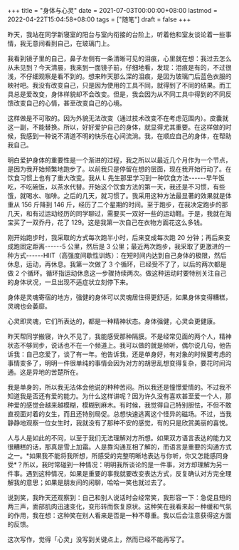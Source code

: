 +++
title = "身体与心灵"
date = 2021-07-03T00:00:00+08:00
lastmod = 2022-04-22T15:04:58+08:00
tags = ["随笔"]
draft = false
+++

昨天，我站在同学新寝室的阳台与室内衔接的台阶上，听着他和室友谈论着一些事情，我无意间看到自己，在玻璃门上。

我看到镜子里的自己，鼻子左侧有一条清晰可见的泪痕，心里就在想：我过去怎么从未见到？今天清晨，我来到一面镜子前，仔细地看，发现：泪痕是有的，不过很浅，不仔细观察是看不到的。想来昨天那么深的泪痕，是因为玻璃门后蓝色衣服的映衬吧。我没有改变自己，只是因为使用的工具不同，就得到了不同的结果。而工具总是爱改变，身体样貌却不会改变。但是，我会因为从不同工具中得到的不同反馈改变自己的心情，甚至改变自己的心境。

这样做是不可取的。因为外貌无法改变（通过技术改变不在考虑范围内）。皮囊就这一副，不能替换。所以，好好爱护自己的身体，就显得尤其重要。在这样做的时候，我感到一种说不清道不明的快乐在心间流淌。我，在顺应自己的身体，在帮助我自己。

明白爱护身体的重要性是一个渐进的过程，我之所以以最近几个月作为一个节点，是因为我开始频繁地跑步了。以前我只是停留在想的层面，现在我开始行动了。在饮食习惯上也有了重大改变。我从 L 先生那里学习到一种饮食方法------早午饭吃，不吃碗饭，以茶水代替。开始这个饮食方法的第一天，我还是不习惯，有些饿，就喝水、咖啡。之后的几天，就习惯了。我采用这种方法最显著的效果就是体重从 156 斤降到 146 斤，经历了二个星期的时间。至于跑步，在我决定跑步的那几天，和有过运动经历的同学聊过，需要买一双好一些的运动鞋。于是，我就在淘宝买了一双乔丹，花了 129。这是我第一次自己在衣物方面花这么多钱。

刚开始跑步时，我采取的方式每次跑半小时，后来变成每次跑 20 分钟；再后来变成跑固定距离------5 公里，然后是 3 公里；最近两次跑步，我采取了更激进的一种方式------HIIT（高强度间歇性训练）：在短时间内达到自己身体的极限，然后休息，运动，再休息。我第一次做了 3 个循环，已经受不了了，以后的两次都是做 2 个循环。循环指运动休息这一步骤持续两次。做这种运动时要特别关注自己的身体状况，一旦出现不适症状立刻停下来。

身体是灵魂寄宿的地方，强健的身体可以灵魂居住得更舒适，如果身体变得糟糕，灵魂也会萎靡。

心灵即灵魂，它们所表达的，都是一种精神状态。身体强健，心灵会更健康。

昨天帮同学搬寝，许久不见了，我能感受那种隔膜。不是经常见面的两个人，精神状态不够同步，说话也不在一个频道上。我可以做的就是倾听，偶尔说几句，他告诉我：自己恋爱了，谈了有一年。他告诉我，还是单身好，有对象的时候要考虑的事情变多了，明明一件很单纯的事情会因为对方的胡思乱想变得复杂，要花时间沟通。这是异地的苦楚所在。

我是单身的，所以我无法体会他说的种种苦闷。所以我还是憧憬爱情的。不过我不知道我是否还有爱的能力。为什么这样讲呢？因为许久没有喜欢甚至爱一个人，那种爱的感觉会越来越模糊，模糊到麻木。有时候，我觉得自己特别胆怯，不但不敢直视面对着的女生，而且还特别局促。总想快速逃离这个怪异的磁场。不过，当我静静地观察一位女生时，我就没有了那种不安的感觉，有的只是欣赏美丽的喜悦。

人与人是如此的不同，以至于我们无法理解对方所想。如果双方语言表达的能力又很糟糕的话，那真是雪上加霜。人是靠沟通互相了解的，而语言是重要的沟通方式之一。\*如果我不能将我所想，所感受的完整明晰地表达与你听，你又怎能感同身受\*？所以，我时常碰到一种情况：明明我所谈论的是一件事，对方却理解为另一件事。遇到这种情况，如果是重要的事我就要改变表达方式，反复确认对方完全理解我的意思；如果是朋友间的闲聊，哈哈一笑也就过去了。

说到笑，我昨天还观察到：自己和别人说话时会经常笑，我形容一下：急促且短的两三声，面部肌肉迅速变化，变形转而恢复原状。这种笑在我看来起一种缓和气氛的作用，我在想：这种笑在别人看来是否是一种不尊重。我以后会注意获得这方面的反馈。

这次写作，觉得「心灵」没写到关键点上，然而已经不能再写了。
